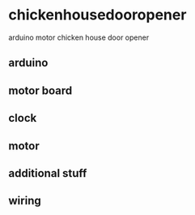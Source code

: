 # chickenhousedooropener
arduino motor chicken house door opener

## arduino
## motor board
## clock
## motor
## additional stuff
## wiring
